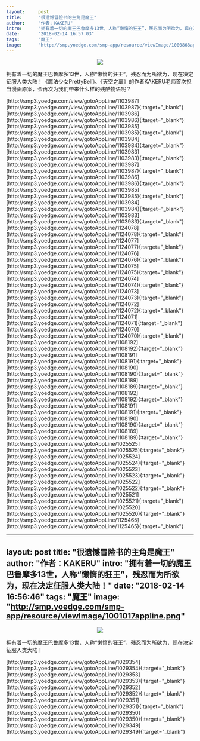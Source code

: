 ```yaml
---
layout:     post
title:      "很遗憾冒险书的主角是魔王"
author:     "作者：KAKERU"
intro:      "拥有着一切的魔王巴鲁摩多13世，人称“懒惰的狂王”，残忍而为所欲为，现在决定征服人类大陆！《魔法少女PrettyBell》、《天空之扉》的作者KAKERU老师首次担当漫画原案，会再次为我们带来什么样的残酷物语呢？"
date:       "2018-02-14 16:57:03"
tags:       "魔王"
image:      "http://smp.yoedge.com/smp-app/resource/viewImage/1000868appline.png"
---
```

<div style="text-align: center">
<p><img src="http://smp.yoedge.com/smp-app/resource/viewImage/1000868appline.png"/></p>
</div>
<p class="post-meta">
<span>拥有着一切的魔王巴鲁摩多13世，人称“懒惰的狂王”，残忍而为所欲为，现在决定征服人类大陆！《魔法少女PrettyBell》、《天空之扉》的作者KAKERU老师首次担当漫画原案，会再次为我们带来什么样的残酷物语呢？</span>
</p>
[http://smp3.yoedge.com/view/gotoAppLine/1103987](http://smp3.yoedge.com/view/gotoAppLine/1103987){:target="_blank"}
[http://smp3.yoedge.com/view/gotoAppLine/1103986](http://smp3.yoedge.com/view/gotoAppLine/1103986){:target="_blank"}
[http://smp3.yoedge.com/view/gotoAppLine/1103985](http://smp3.yoedge.com/view/gotoAppLine/1103985){:target="_blank"}
[http://smp3.yoedge.com/view/gotoAppLine/1103984](http://smp3.yoedge.com/view/gotoAppLine/1103984){:target="_blank"}
[http://smp3.yoedge.com/view/gotoAppLine/1103983](http://smp3.yoedge.com/view/gotoAppLine/1103983){:target="_blank"}
[http://smp3.yoedge.com/view/gotoAppLine/1103987](http://smp3.yoedge.com/view/gotoAppLine/1103987){:target="_blank"}
[http://smp3.yoedge.com/view/gotoAppLine/1103986](http://smp3.yoedge.com/view/gotoAppLine/1103986){:target="_blank"}
[http://smp3.yoedge.com/view/gotoAppLine/1103985](http://smp3.yoedge.com/view/gotoAppLine/1103985){:target="_blank"}
[http://smp3.yoedge.com/view/gotoAppLine/1103984](http://smp3.yoedge.com/view/gotoAppLine/1103984){:target="_blank"}
[http://smp3.yoedge.com/view/gotoAppLine/1103983](http://smp3.yoedge.com/view/gotoAppLine/1103983){:target="_blank"}
[http://smp3.yoedge.com/view/gotoAppLine/1124078](http://smp3.yoedge.com/view/gotoAppLine/1124078){:target="_blank"}
[http://smp3.yoedge.com/view/gotoAppLine/1124077](http://smp3.yoedge.com/view/gotoAppLine/1124077){:target="_blank"}
[http://smp3.yoedge.com/view/gotoAppLine/1124076](http://smp3.yoedge.com/view/gotoAppLine/1124076){:target="_blank"}
[http://smp3.yoedge.com/view/gotoAppLine/1124075](http://smp3.yoedge.com/view/gotoAppLine/1124075){:target="_blank"}
[http://smp3.yoedge.com/view/gotoAppLine/1124074](http://smp3.yoedge.com/view/gotoAppLine/1124074){:target="_blank"}
[http://smp3.yoedge.com/view/gotoAppLine/1124073](http://smp3.yoedge.com/view/gotoAppLine/1124073){:target="_blank"}
[http://smp3.yoedge.com/view/gotoAppLine/1124072](http://smp3.yoedge.com/view/gotoAppLine/1124072){:target="_blank"}
[http://smp3.yoedge.com/view/gotoAppLine/1124071](http://smp3.yoedge.com/view/gotoAppLine/1124071){:target="_blank"}
[http://smp3.yoedge.com/view/gotoAppLine/1124070](http://smp3.yoedge.com/view/gotoAppLine/1124070){:target="_blank"}
[http://smp3.yoedge.com/view/gotoAppLine/1108192](http://smp3.yoedge.com/view/gotoAppLine/1108192){:target="_blank"}
[http://smp3.yoedge.com/view/gotoAppLine/1108191](http://smp3.yoedge.com/view/gotoAppLine/1108191){:target="_blank"}
[http://smp3.yoedge.com/view/gotoAppLine/1108190](http://smp3.yoedge.com/view/gotoAppLine/1108190){:target="_blank"}
[http://smp3.yoedge.com/view/gotoAppLine/1108189](http://smp3.yoedge.com/view/gotoAppLine/1108189){:target="_blank"}
[http://smp3.yoedge.com/view/gotoAppLine/1108192](http://smp3.yoedge.com/view/gotoAppLine/1108192){:target="_blank"}
[http://smp3.yoedge.com/view/gotoAppLine/1108191](http://smp3.yoedge.com/view/gotoAppLine/1108191){:target="_blank"}
[http://smp3.yoedge.com/view/gotoAppLine/1108190](http://smp3.yoedge.com/view/gotoAppLine/1108190){:target="_blank"}
[http://smp3.yoedge.com/view/gotoAppLine/1108189](http://smp3.yoedge.com/view/gotoAppLine/1108189){:target="_blank"}
[http://smp3.yoedge.com/view/gotoAppLine/1025525](http://smp3.yoedge.com/view/gotoAppLine/1025525){:target="_blank"}
[http://smp3.yoedge.com/view/gotoAppLine/1025524](http://smp3.yoedge.com/view/gotoAppLine/1025524){:target="_blank"}
[http://smp3.yoedge.com/view/gotoAppLine/1025523](http://smp3.yoedge.com/view/gotoAppLine/1025523){:target="_blank"}
[http://smp3.yoedge.com/view/gotoAppLine/1025522](http://smp3.yoedge.com/view/gotoAppLine/1025522){:target="_blank"}
[http://smp3.yoedge.com/view/gotoAppLine/1025521](http://smp3.yoedge.com/view/gotoAppLine/1025521){:target="_blank"}
[http://smp3.yoedge.com/view/gotoAppLine/1025520](http://smp3.yoedge.com/view/gotoAppLine/1025520){:target="_blank"}
[http://smp3.yoedge.com/view/gotoAppLine/1125465](http://smp3.yoedge.com/view/gotoAppLine/1125465){:target="_blank"}


---
layout:     post
title:      "很遗憾冒险书的主角是魔王"
author:     "作者：KAKERU"
intro:      "拥有着一切的魔王巴鲁摩多13世，人称“懒惰的狂王”，残忍而为所欲为，现在决定征服人类大陆！"
date:       "2018-02-14 16:56:46"
tags:       "魔王"
image:      "http://smp.yoedge.com/smp-app/resource/viewImage/1001017appline.png"
---
<div style="text-align: center">
<p><img src="http://smp.yoedge.com/smp-app/resource/viewImage/1001017appline.png"/></p>
</div>
<p class="post-meta">
<span>拥有着一切的魔王巴鲁摩多13世，人称“懒惰的狂王”，残忍而为所欲为，现在决定征服人类大陆！</span>
</p>
[http://smp3.yoedge.com/view/gotoAppLine/1029354](http://smp3.yoedge.com/view/gotoAppLine/1029354){:target="_blank"}
[http://smp3.yoedge.com/view/gotoAppLine/1029353](http://smp3.yoedge.com/view/gotoAppLine/1029353){:target="_blank"}
[http://smp3.yoedge.com/view/gotoAppLine/1029352](http://smp3.yoedge.com/view/gotoAppLine/1029352){:target="_blank"}
[http://smp3.yoedge.com/view/gotoAppLine/1029351](http://smp3.yoedge.com/view/gotoAppLine/1029351){:target="_blank"}
[http://smp3.yoedge.com/view/gotoAppLine/1029350](http://smp3.yoedge.com/view/gotoAppLine/1029350){:target="_blank"}
[http://smp3.yoedge.com/view/gotoAppLine/1029349](http://smp3.yoedge.com/view/gotoAppLine/1029349){:target="_blank"}



